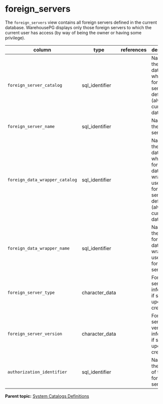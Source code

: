 # foreign_servers 

The `foreign_servers` view contains all foreign servers defined in the current database. WarehousePG displays only those foreign servers to which the current user has access \(by way of being the owner or having some privilege\).

|column|type|references|description|
|------|----|----------|-----------|
|`foreign_server_catalog`|sql\_identifier| |Name of the database in which the foreign server is defined \(always the current database\).|
|`foreign_server_name`|sql\_identifier| |Name of the foreign server.|
|`foreign_data_wrapper_catalog`|sql\_identifier| |Name of the database in which the foreign-data wrapper used by the foreign server is defined \(always the current database\).|
|`foreign_data_wrapper_name`|sql\_identifier| |Name of the foreign-data wrapper used by the foreign server.|
|`foreign_server_type`|character\_data| |Foreign server type information, if specified upon creation.|
|`foreign_server_version`|character\_data| |Foreign server version information, if specified upon creation.|
|`authorization_identifier`|sql\_identifier| |Name of the owner of the foreign server.|

**Parent topic:** [System Catalogs Definitions](../system_catalogs/catalog_ref-html.html)

